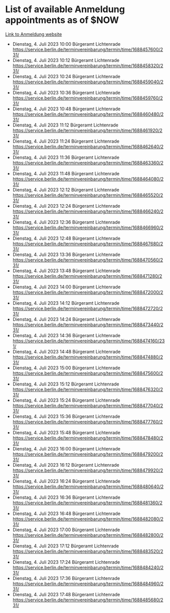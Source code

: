 # List of available Anmeldung appointments as of $NOW
[Link to Anmeldung website](https://service.berlin.de/terminvereinbarung/termin/tag.php?termin=1&anliegen[]=120686&dienstleisterlist=122210,122217,327316,122219,327312,122227,327314,122231,327346,122243,327348,122254,122252,329742,122260,329745,122262,329748,122271,327278,122273,327274,122277,327276,330436,122280,327294,122282,327290,122284,327292,122291,327270,122285,327266,122286,327264,122296,327268,150230,329760,122297,327286,122294,327284,122312,329763,122314,329775,122304,327330,122311,327334,122309,327332,317869,122281,327352,122279,329772,122283,122276,327324,122274,327326,122267,329766,122246,327318,122251,327320,122257,327322,122208,327298,122226,327300&herkunft=http%3A%2F%2Fservice.berlin.de%2Fdienstleistung%2F120686%2F)
- Dienstag, 4. Juli 2023 10:00 Bürgeramt Lichtenrade https://service.berlin.de/terminvereinbarung/termin/time/1688457600/231/
- Dienstag, 4. Juli 2023 10:12 Bürgeramt Lichtenrade https://service.berlin.de/terminvereinbarung/termin/time/1688458320/231/
- Dienstag, 4. Juli 2023 10:24 Bürgeramt Lichtenrade https://service.berlin.de/terminvereinbarung/termin/time/1688459040/231/
- Dienstag, 4. Juli 2023 10:36 Bürgeramt Lichtenrade https://service.berlin.de/terminvereinbarung/termin/time/1688459760/231/
- Dienstag, 4. Juli 2023 10:48 Bürgeramt Lichtenrade https://service.berlin.de/terminvereinbarung/termin/time/1688460480/231/
- Dienstag, 4. Juli 2023 11:12 Bürgeramt Lichtenrade https://service.berlin.de/terminvereinbarung/termin/time/1688461920/231/
- Dienstag, 4. Juli 2023 11:24 Bürgeramt Lichtenrade https://service.berlin.de/terminvereinbarung/termin/time/1688462640/231/
- Dienstag, 4. Juli 2023 11:36 Bürgeramt Lichtenrade https://service.berlin.de/terminvereinbarung/termin/time/1688463360/231/
- Dienstag, 4. Juli 2023 11:48 Bürgeramt Lichtenrade https://service.berlin.de/terminvereinbarung/termin/time/1688464080/231/
- Dienstag, 4. Juli 2023 12:12 Bürgeramt Lichtenrade https://service.berlin.de/terminvereinbarung/termin/time/1688465520/231/
- Dienstag, 4. Juli 2023 12:24 Bürgeramt Lichtenrade https://service.berlin.de/terminvereinbarung/termin/time/1688466240/231/
- Dienstag, 4. Juli 2023 12:36 Bürgeramt Lichtenrade https://service.berlin.de/terminvereinbarung/termin/time/1688466960/231/
- Dienstag, 4. Juli 2023 12:48 Bürgeramt Lichtenrade https://service.berlin.de/terminvereinbarung/termin/time/1688467680/231/
- Dienstag, 4. Juli 2023 13:36 Bürgeramt Lichtenrade https://service.berlin.de/terminvereinbarung/termin/time/1688470560/231/
- Dienstag, 4. Juli 2023 13:48 Bürgeramt Lichtenrade https://service.berlin.de/terminvereinbarung/termin/time/1688471280/231/
- Dienstag, 4. Juli 2023 14:00 Bürgeramt Lichtenrade https://service.berlin.de/terminvereinbarung/termin/time/1688472000/231/
- Dienstag, 4. Juli 2023 14:12 Bürgeramt Lichtenrade https://service.berlin.de/terminvereinbarung/termin/time/1688472720/231/
- Dienstag, 4. Juli 2023 14:24 Bürgeramt Lichtenrade https://service.berlin.de/terminvereinbarung/termin/time/1688473440/231/
- Dienstag, 4. Juli 2023 14:36 Bürgeramt Lichtenrade https://service.berlin.de/terminvereinbarung/termin/time/1688474160/231/
- Dienstag, 4. Juli 2023 14:48 Bürgeramt Lichtenrade https://service.berlin.de/terminvereinbarung/termin/time/1688474880/231/
- Dienstag, 4. Juli 2023 15:00 Bürgeramt Lichtenrade https://service.berlin.de/terminvereinbarung/termin/time/1688475600/231/
- Dienstag, 4. Juli 2023 15:12 Bürgeramt Lichtenrade https://service.berlin.de/terminvereinbarung/termin/time/1688476320/231/
- Dienstag, 4. Juli 2023 15:24 Bürgeramt Lichtenrade https://service.berlin.de/terminvereinbarung/termin/time/1688477040/231/
- Dienstag, 4. Juli 2023 15:36 Bürgeramt Lichtenrade https://service.berlin.de/terminvereinbarung/termin/time/1688477760/231/
- Dienstag, 4. Juli 2023 15:48 Bürgeramt Lichtenrade https://service.berlin.de/terminvereinbarung/termin/time/1688478480/231/
- Dienstag, 4. Juli 2023 16:00 Bürgeramt Lichtenrade https://service.berlin.de/terminvereinbarung/termin/time/1688479200/231/
- Dienstag, 4. Juli 2023 16:12 Bürgeramt Lichtenrade https://service.berlin.de/terminvereinbarung/termin/time/1688479920/231/
- Dienstag, 4. Juli 2023 16:24 Bürgeramt Lichtenrade https://service.berlin.de/terminvereinbarung/termin/time/1688480640/231/
- Dienstag, 4. Juli 2023 16:36 Bürgeramt Lichtenrade https://service.berlin.de/terminvereinbarung/termin/time/1688481360/231/
- Dienstag, 4. Juli 2023 16:48 Bürgeramt Lichtenrade https://service.berlin.de/terminvereinbarung/termin/time/1688482080/231/
- Dienstag, 4. Juli 2023 17:00 Bürgeramt Lichtenrade https://service.berlin.de/terminvereinbarung/termin/time/1688482800/231/
- Dienstag, 4. Juli 2023 17:12 Bürgeramt Lichtenrade https://service.berlin.de/terminvereinbarung/termin/time/1688483520/231/
- Dienstag, 4. Juli 2023 17:24 Bürgeramt Lichtenrade https://service.berlin.de/terminvereinbarung/termin/time/1688484240/231/
- Dienstag, 4. Juli 2023 17:36 Bürgeramt Lichtenrade https://service.berlin.de/terminvereinbarung/termin/time/1688484960/231/
- Dienstag, 4. Juli 2023 17:48 Bürgeramt Lichtenrade https://service.berlin.de/terminvereinbarung/termin/time/1688485680/231/
